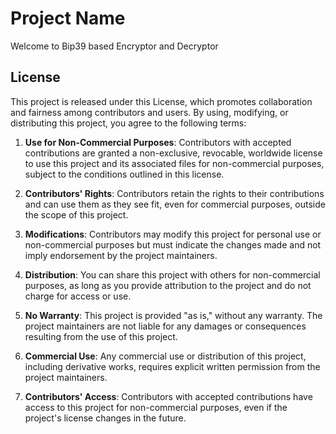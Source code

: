 # Project Name

Welcome to Bip39 based Encryptor and Decryptor

## License

This project is released under this License, which promotes collaboration and fairness among contributors and users. By using, modifying, or distributing this project, you agree to the following terms:

1. **Use for Non-Commercial Purposes**: Contributors with accepted contributions are granted a non-exclusive, revocable, worldwide license to use this project and its associated files for non-commercial purposes, subject to the conditions outlined in this license.

2. **Contributors' Rights**: Contributors retain the rights to their contributions and can use them as they see fit, even for commercial purposes, outside the scope of this project.

3. **Modifications**: Contributors may modify this project for personal use or non-commercial purposes but must indicate the changes made and not imply endorsement by the project maintainers.

4. **Distribution**: You can share this project with others for non-commercial purposes, as long as you provide attribution to the project and do not charge for access or use.

5. **No Warranty**: This project is provided "as is," without any warranty. The project maintainers are not liable for any damages or consequences resulting from the use of this project.

6. **Commercial Use**: Any commercial use or distribution of this project, including derivative works, requires explicit written permission from the project maintainers.

7. **Contributors' Access**: Contributors with accepted contributions have access to this project for non-commercial purposes, even if the project's license changes in the future.


